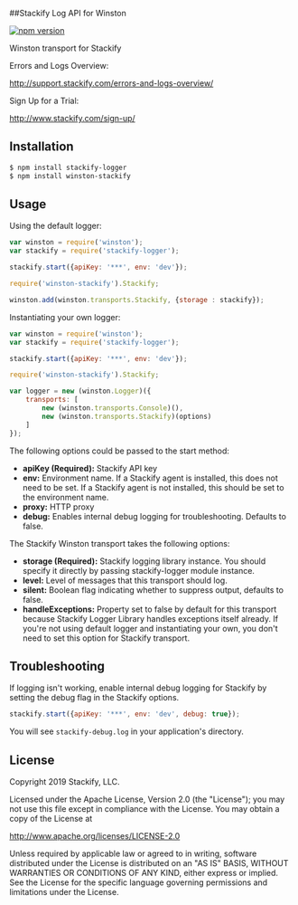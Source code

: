 ##Stackify Log API for Winston

[![npm version](https://badge.fury.io/js/winston-stackify.svg)](http://badge.fury.io/js/winston-stackify)

Winston transport for Stackify

Errors and Logs Overview:

http://support.stackify.com/errors-and-logs-overview/

Sign Up for a Trial:

http://www.stackify.com/sign-up/

## Installation
```bash
$ npm install stackify-logger
$ npm install winston-stackify
```

## Usage

Using the default logger:

``` js
var winston = require('winston');
var stackify = require('stackify-logger');

stackify.start({apiKey: '***', env: 'dev'});

require('winston-stackify').Stackify;

winston.add(winston.transports.Stackify, {storage : stackify});
```

Instantiating your own logger:

``` js
var winston = require('winston');
var stackify = require('stackify-logger');

stackify.start({apiKey: '***', env: 'dev'});

require('winston-stackify').Stackify;

var logger = new (winston.Logger)({
    transports: [
        new (winston.transports.Console)(),
        new (winston.transports.Stackify)(options)
    ]
});
```

The following options could be passed to the start method:
* __apiKey (Required):__ Stackify API key
* __env:__ Environment name. If a Stackify agent is installed, this does not need to be set. If a Stackify agent is not installed, this should be set to the environment name.
* __proxy:__ HTTP proxy
* __debug:__ Enables internal debug logging for troubleshooting. Defaults to false.

The Stackify Winston transport takes the following options:
* __storage (Required):__ Stackify logging library instance. You should specify it directly by passing stackify-logger module instance.
* __level:__ Level of messages that this transport should log.
* __silent:__ Boolean flag indicating whether to suppress output, defaults to false.
* __handleExceptions:__ Property set to false by default for this transport because Stackify Logger Library handles exceptions itself already. If you're not using default logger and instantiating your own, you don't need to set this option for Stackify transport.

## Troubleshooting

If logging isn't working, enable internal debug logging for Stackify by setting the debug flag in the Stackify options.

```js
stackify.start({apiKey: '***', env: 'dev', debug: true});
```

You will see `stackify-debug.log` in your application's directory.

## License

Copyright 2019 Stackify, LLC.

Licensed under the Apache License, Version 2.0 (the "License");
you may not use this file except in compliance with the License.
You may obtain a copy of the License at

   http://www.apache.org/licenses/LICENSE-2.0

Unless required by applicable law or agreed to in writing, software
distributed under the License is distributed on an "AS IS" BASIS,
WITHOUT WARRANTIES OR CONDITIONS OF ANY KIND, either express or implied.
See the License for the specific language governing permissions and
limitations under the License.
